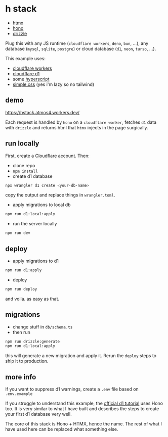 # h stack

- [htmx](https://htmx.org/)
- [hono](https://hono.dev/)
- [drizzle](https://orm.drizzle.team/)

Plug this with any JS runtime (`cloudflare workers`, `deno`, `bun`, ...), any database (`mysql`, `sqlite`, `postgre`) or cloud database (`d1`, `neon`, `turso`, ...).

This example uses:

- [cloudflare workers](https://developers.cloudflare.com/workers/)
- [cloudflare d1](https://developers.cloudflare.com/d1/)
- some [hyperscript](https://hyperscript.org/)
- [simple.css](https://simplecss.org/) (yes i'm lazy so no tailwind)

## demo

https://hstack.atmos4.workers.dev/

Each request is handled by `hono` on a `cloudflare worker`, fetches `d1` data with `drizzle` and returns html that `htmx` injects in the page surgically.

## run locally

First, create a Cloudflare account. Then:

- clone repo
- `npm install`
- create d1 database

```bash
npx wrangler d1 create <your-db-name>
```

copy the output and replace things in `wrangler.toml`.

- apply migrations to local db

```bash
npm run d1:local:apply
```

- run the server locally

```bash
npm run dev
```

## deploy

- apply migrations to d1

```bash
npm run d1:apply
```

- deploy

```bash
npm run deploy
```

and voila. as easy as that.

## migrations

- change stuff in `db/schema.ts`
- then run

```bash
npm run drizzle:generate
npm run d1:local:apply
```

this will generate a new migration and apply it. Rerun the `deploy` steps to ship it to production.

## more info

If you want to suppress d1 warnings, create a `.env` file based on `.env.example`

If you struggle to understand this example, the [official d1 tutorial](https://developers.cloudflare.com/d1/tutorials/build-a-comments-api/) uses Hono too. It is very similar to what I have built and describes the steps to create your first d1 database very well.

The core of this stack is Hono + HTMX, hence the name. The rest of what I have used here can be replaced what something else.
